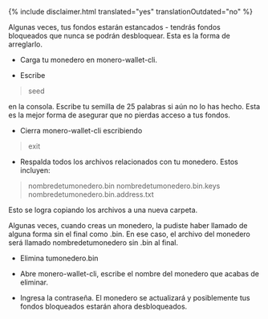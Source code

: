 {% include disclaimer.html translated="yes" translationOutdated="no" %}

Algunas veces, tus fondos estarán estancados - tendrás fondos bloqueados que nunca se podrán desbloquear. Esta es la forma de arreglarlo.

- Carga tu monedero en monero-wallet-cli.

- Escribe

> seed

en la consola. Escribe tu semilla de 25 palabras si aún no lo has hecho. Esta es la mejor forma de asegurar que no pierdas acceso a tus fondos.

- Cierra monero-wallet-cli escribiendo

> exit

- Respalda todos los archivos relacionados con tu monedero. Estos incluyen:

> nombredetumonedero.bin
> nombredetumonedero.bin.keys
> nombredetumonedero.bin.address.txt

Esto se logra copiando los archivos a una nueva carpeta.

Algunas veces, cuando creas un monedero, la pudiste haber llamado de alguna forma sin el final como .bin. En ese caso, el archivo del monedero será llamado nombredetumonedero sin .bin al final.

- Elimina tumonedero.bin

- Abre monero-wallet-cli, escribe el nombre del monedero que acabas de eliminar.

- Ingresa la contraseña. El monedero se actualizará y posiblemente tus fondos bloqueados estarán ahora desbloqueados.

